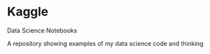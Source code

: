 # Kaggle
Data Science Notebooks

A repository showing examples of my data science code and thinking
